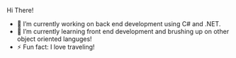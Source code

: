 Hi There!

- 🔭 I’m currently working on back end development using C# and .NET.
- 🌱 I’m currently learning front end development and brushing up on other object oriented languges!
- ⚡ Fun fact: I love traveling!

